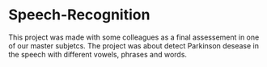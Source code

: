 # Speech-Recognition
This project was made with some colleagues as a final assessement in one of our master subjetcs.
The project was about detect Parkinson desease in the speech with different vowels, phrases and words. 
